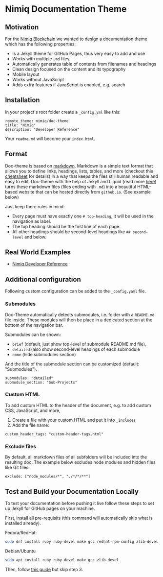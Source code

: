 # Nimiq Documentation Theme

## Motivation
For the [Nimiq Blockchain](https://nimiq.com) we wanted to design a documentation theme which has the following properties:

- Is a Jekyll theme for GitHub Pages, thus very easy to add and use
- Works with multiple `.md` files
- Automatically generates table of contents from filenames and headings
- Clean design focused on the content and its typography
- Mobile layout
- Works without JavaScript
- Adds extra features if JavaScript is enabled, e.g. search

## Installation

In your project's root folder create a `_config.yml` like this:
```
remote_theme: nimiq/doc-theme
title: "Nimiq"
description: "Developer Reference"
```

Your `readme.md` will become your `index.html`.

## Format 

Doc-theme is based on [markdown](https://daringfireball.net/projects/markdown/syntax). 
Markdown is a simple text format that allows you to define links, headings, lists, tables, and more 
(checkout this [cheatsheet](https://github.com/adam-p/markdown-here/wiki/Markdown-Cheatsheet) for details)
in a way that keeps the files still human readable and easy to edit.
Doc-theme with the help of Jekyll and Liquid (read more [here](https://jekyllrb.com/)) 
turns these markdown files (files ending with `.md`) 
into a beautiful HTML-based website that can be hosted directly from `github.io`. (See example below)

Just keep there rules in mind:

- Every page must have exactly one `# top-heading`, it will be used in the navigation as label. 
- The top heading should be the first line of each page.
- All other headings should be second-level headings like `## second-level` and below.


## Real World Examples 

- [Nimiq Developer Reference](https://nimiq.com/developers)

## Additional configuration

Following custom configuration can be added to the `_config.yaml` file.

### Submodules 

Doc-Theme automatically detects submodules, i.e. folder with a `README.md` file inside. 
These modules will then be place in a dedicated section at the bottom of the navigation bar.

Submodules can be shown:
- `brief` (default, just show top-level of submodule README.md file), 
- `detailed` (also show second-level headings of each submodule
- `none` (hide submodules section)

And the title of the submodule section can be customized (default: "Submodules").

```
submodules: "detailed"
submodule_section: "Sub-Projects"
```

### Custom HTML

To add custom HTML to the header of the document, e.g. to add custom CSS, JavaScript, and more, 
1. Create a file with your custom HTML and put it into `_includes`
2. Add the file name:

```
custom_header_tags: "custom-header-tags.html"
```

### Exclude files

By default, all markdown files of all subfolders will be included into the resulting doc.
The example below excludes node modules and hidden files like Git files:

```
exclude: ["node_modules/*", "./*/*/**"]
```

## Test and Build your Documentation Locally
To test your documentation before pushing it live follow these steps to set up Jekyll for GitHub pages on your machine.

First, install all pre-requisits (this command will automatically skip what is installed already).

Fedora/RedHat:

```bash
sudo dnf install ruby ruby-devel make gcc redhat-rpm-config zlib-devel
```

Debian/Ubuntu

```bash
sudo apt install ruby ruby-devel make gcc zlib-devel
```

Then, follow [this guide](https://help.github.com/articles/setting-up-your-github-pages-site-locally-with-jekyll/) 
but skip step 3.


